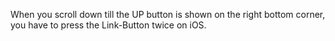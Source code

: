 When you scroll down till the UP button is shown on the right bottom corner, you have to press the Link-Button twice on iOS.
